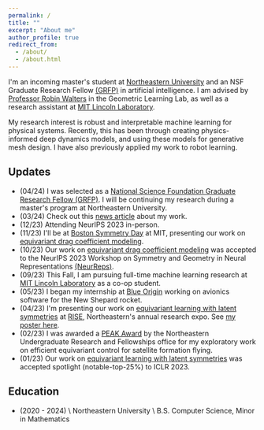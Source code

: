 ```yaml
---
permalink: /
title: ""
excerpt: "About me"
author_profile: true
redirect_from:
  - /about/
  - /about.html
---
```


I'm an incoming master's student at [Northeastern University](https://www.northeastern.edu) and an NSF Graduate Research Fellow [(GRFP)](https://www.nsfgrfp.org/) in artificial intelligence. I am advised by [Professor Robin Walters](http://www.robinwalters.com/) in the Geometric Learning Lab, as well as a research assistant at [MIT Lincoln Laboratory](https://www.ll.mit.edu/).

My research interest is robust and interpretable machine learning for physical systems. Recently, this has been through creating physics-informed deep dynamics models, and using these models for generative mesh design. I have also previously applied my work to robot learning. 

## Updates

- (04/24) I was selected as a [National Science Foundation Graduate Research Fellow (GRFP)](https://www.nsfgrfp.org/). I will be continuing my research during a master's program at Northeastern University.
- (03/24) Check out this [news article](https://www.khoury.northeastern.edu/satellite-drag-and-self-correcting-language-models-khoury-undergrads-take-neurips-conference/) about my work.
- (12/23) Attending NeurIPS 2023 in-person. 
- (11/23) I'll be at [Boston Symmetry Day](https://bostonsymmetry.github.io/) at MIT, presenting our work on [equivariant drag coefficient modeling](https://nsortur.github.io/publication/neurips2023).
- (10/23) Our work on [equivariant drag coefficient modeling](https://nsortur.github.io/publication/neurips2023) was accepted to the NeurIPS 2023 Workshop on Symmetry and Geometry in Neural Representations [(NeurReps)](https://www.neurreps.org/about).
- (09/23) This Fall, I am pursuing full-time machine learning research at [MIT Lincoln Laboratory](https://www.ll.mit.edu/) as a co-op student.
- (05/23) I began my internship at [Blue Origin](https://www.blueorigin.com/) working on avionics software for the New Shepard rocket.
- (04/23) I'm presenting our work on [equivariant learning with latent symmetries](https://nsortur.github.io/publication/iclr2023) at [RISE](https://undergraduate.northeastern.edu/research/rise-2023/overview/), Northeastern's annual research expo. See [my poster here](https://drive.google.com/file/d/1zKoX4EBMvLhzg2CjEZuvNoKS3bTbCODz/view?usp=sharing).
- (02/23) I was awarded a [PEAK Award](https://undergraduate.northeastern.edu/research/awards/peak-awards-overview/) by the Northeastern Undergraduate Research and Fellowships office for my exploratory work on efficient equivariant control for satellite formation flying.
- (01/23) Our work on [equivariant learning with latent symmetries](https://nsortur.github.io/publication/iclr2023) was accepted spotlight (notable-top-25%) to ICLR 2023.

## Education

- (2020 - 2024) \\
  Northeastern University \\
  B.S. Computer Science, Minor in Mathematics
